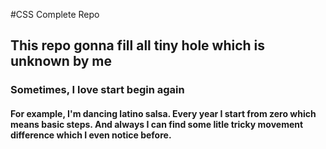 #CSS Complete Repo

## This repo gonna fill all tiny hole which is unknown by me

### Sometimes, I love start begin again

#### For example, I'm dancing latino salsa. Every year I start from zero which means basic steps. And always I can find some litle tricky movement difference which I even notice before.
